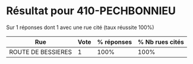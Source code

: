 # Résultat pour 410-PECHBONNIEU

Sur 1 réponses dont 1 avec une rue cité (taux réussite 100%)

| Rue | Vote | % réponses | % Nb rues cités|
|-----|------|------------|----------------|
| ROUTE DE BESSIERES | 1 | 100% | 100%|
